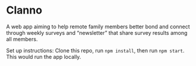 # Clanno

A web app aiming to help remote family members better bond and connect through weekly surveys and “newsletter” that share survey results among all members.

Set up instructions: Clone this repo, run `npm install`, then run `npm start`. This would run the app locally.
